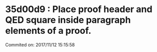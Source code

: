 # 35d00d9 : Place proof header and QED square inside paragraph elements of a proof.

Commited on: 2017/11/12 15:15:58

